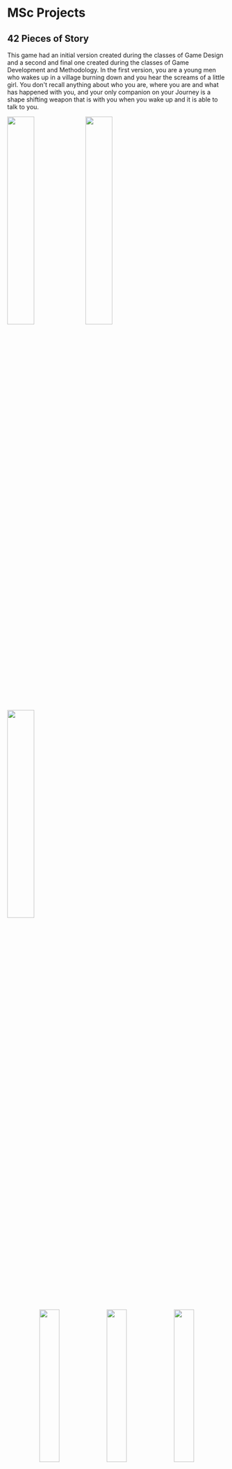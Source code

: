 
# MSc Projects

## 42 Pieces of Story
This game had an initial version created during the classes of Game Design and a second and final one created during the classes of Game Development and Methodology. In the first version, you are a young men who wakes up in a village burning down and you hear the screams of a little girl. You don't recall anything about who you are, where you are and what has happened with you, and your only companion on your Journey is a shape shifting weapon that is with you when you wake up and it is able to talk to you. 

<p align="left">
    <img src="https://github.com/iris-rod/portfolio/blob/master/img/DDJ2.png?raw=true" width="35%"/>
    <img src="https://github.com/iris-rod/portfolio/blob/master/img/DDJ4.png?raw=true" width="35%"/>
    <img src="https://github.com/iris-rod/portfolio/blob/master/img/DDJ5.png?raw=true" width="35%"/>
</p>
<p align="center">
    <img src="https://github.com/iris-rod/portfolio/blob/master/img/DDJ1.png?raw=true" width="30%"/>
    <img src="https://github.com/iris-rod/portfolio/blob/master/img/DDJ6.png?raw=true" width="30%"/>
    <img src="https://github.com/iris-rod/portfolio/blob/master/img/DDJ3.png?raw=true" width="30%"/>
</p>

[42 Pieces of Story](https://www.youtube.com/watch?v=oQYL_AWhaRA&feature=youtu.be)

In the second version, you are a young man living a quiet life in your small peacefull village, when suddenly everything changes. You wake up to a destroyed land where there used to be so much life. You begin your journey to try and rebuild your village, helping others and fnding out who turn your home into a hellish place.

## Game to teach Organic Chemistry
This is the final project of my MSc which I am currently working on. It is a game to teach Organic Chemistry to highschool students that uses Virtual Reality technology and the Leap Motion sensor. The player is immersed in a virtual world where he can grab atoms with his own hands and create and manipulate molecules.

The game is based on what the students need to learn in highschool and it has several challenges such as, creating molecules from scratch, transform a molecule from a functional group into another, complete a partially built molecule knowing what it's struture is and answering different questions about the molecules.

